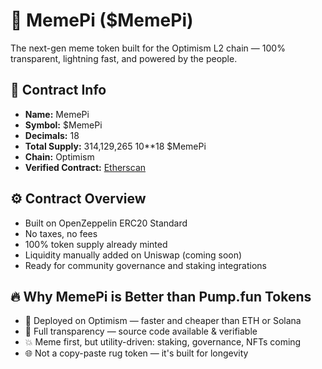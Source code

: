 # 🧠 MemePi ($MemePi)

The next-gen meme token built for the Optimism L2 chain — 100% transparent, lightning fast, and powered by the people.

## 📜 Contract Info

- **Name:** MemePi
- **Symbol:** $MemePi
- **Decimals:** 18
- **Total Supply:** 314,129,265 10**18 $MemePi
- **Chain:** Optimism
- **Verified Contract:** [Etherscan](https://optimistic.etherscan.io/address/0x746f0f67a6fb3c7362de547ce3249f37a138a128#code)

## ⚙️ Contract Overview

- Built on OpenZeppelin ERC20 Standard
- No taxes, no fees
- 100% token supply already minted
- Liquidity manually added on Uniswap (coming soon)
- Ready for community governance and staking integrations

## 🔥 Why MemePi is Better than Pump.fun Tokens

- 🚀 Deployed on Optimism — faster and cheaper than ETH or Solana
- 🧠 Full transparency — source code available & verifiable
- 💥 Meme first, but utility-driven: staking, governance, NFTs coming
- 🌐 Not a copy-paste rug token — it's built for longevity

